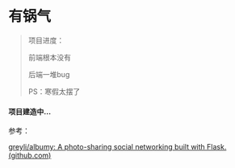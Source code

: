 # 有锅气

> 项目进度：
>
> 前端根本没有
>
> 后端一堆bug
>
> PS：寒假太摆了

#### 项目建造中…

参考：

[greyli/albumy: A photo-sharing social networking built with Flask. (github.com)](https://github.com/greyli/albumy)
